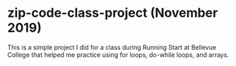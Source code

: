 # zip-code-class-project (November 2019)
This is a simple project I did for a class during Running Start at Bellevue College that helped me practice using for loops, do-while loops, and arrays.
